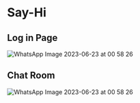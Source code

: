 # Say-Hi
## Log in Page
![WhatsApp Image 2023-06-23 at 00 58 26](https://github.com/sattya007/Say-Hi/assets/109289722/a2b88661-3f97-484e-8ea4-50751a5b1820)

## Chat Room
![WhatsApp Image 2023-06-23 at 00 58 26](https://github.com/sattya007/Say-Hi/assets/109289722/ffc1942d-3725-4085-8e13-ca68438ccbf7)
